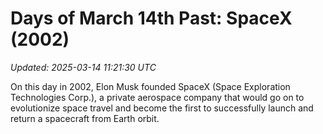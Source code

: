 # Days of March 14th Past: SpaceX (2002)

_Updated: 2025-03-14 11:21:30 UTC_

On this day in 2002, Elon Musk founded SpaceX (Space Exploration Technologies Corp.), a private aerospace company that would go on to evolutionize space travel and become the first to successfully launch and return a spacecraft from Earth orbit.

